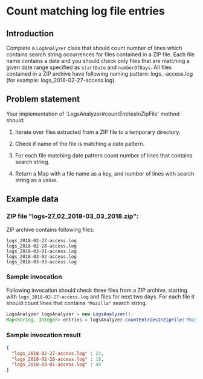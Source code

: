# Count matching log file entries

## Introduction

Complete a `LogAnalyzer` class that should count number of lines which contains search string occurrences for files contained in a ZIP file. 
Each file name contains a date and you should check only files that are matching a given date range specified as `startDate` and `numberOfDays`.
All files contained in a ZIP archive have following naming pattern: logs_<date>-access.log (for example: logs_2018-02-27-access.log).

## Problem statement

Your implementation of `LogsAnalyzer#countEntriesInZipFile' method should:

1. Iterate over files extracted from a ZIP file to a temporary directory.

2. Check if name of the file is matching a date pattern.

3. For each file matching date pattern count number of lines that contains search string.

4. Return a Map with a file name as a key, and number of lines with search string as a value.

## Example data


### ZIP file "logs-27_02_2018-03_03_2018.zip":
ZIP archive contains following files:
```
logs_2018-02-27-access.log
logs_2018-02-28-access.log
logs_2018-03-01-access.log
logs_2018-03-02-access.log
logs_2018-03-03-access.log
```

### Sample invocation
Following invocation should check three files from a ZIP archive, starting with `logs_2018-02-27-access.log` and files for next two days. For each file it should count lines that contains `"Mozilla"` search string.

```java
LogsAnalyzer logsAnalyzer = new LogsAnalyzer();
Map<String, Integer> entries = logsAnalyzer.countEntriesInZipFile("Mozilla", zipPath, LocalDate.of(2018, 2, 27), 3);
```

### Sample invocation result
```json
{
  "logs_2018-02-27-access.log" : 23,
  "logs_2018-02-28-access.log" : 18,
  "logs_2018-03-01-access.log" : 40
}
```
